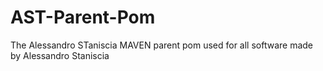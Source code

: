 AST-Parent-Pom
==============

The Alessandro STaniscia MAVEN parent pom  used for all software made by Alessandro Staniscia
